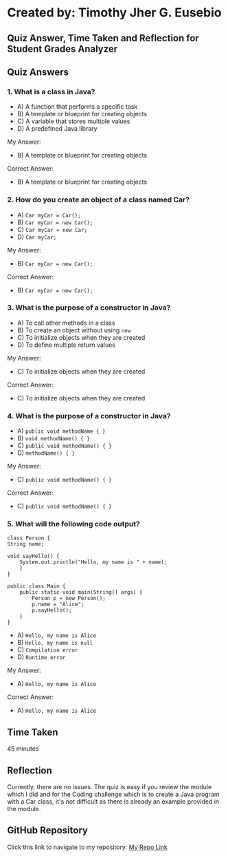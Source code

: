# Created by: **Timothy Jher G. Eusebio**
## Quiz Answer, Time Taken and Reflection for Student Grades Analyzer

## Quiz Answers

### 1. What is a class in Java?
- A) A function that performs a specific task
- B) A template or blueprint for creating objects
- C) A variable that stores multiple values
- D) A predefined Java library 

My Answer:
- B) A template or blueprint for creating objects

Correct Answer:
- B) A template or blueprint for creating objects

### 2. How do you create an object of a class named Car?
- A) ```Car myCar = Car();```
- B) ```Car myCar = new Car();```
- C) ```Car myCar = new Car;```
- D) ```Car myCar;```

My Answer:
- B) ```Car myCar = new Car();```

Correct Answer:
- B) ```Car myCar = new Car();```

### 3. What is the purpose of a constructor in Java?
- A) To call other methods in a class
- B) To create an object without using ```new```
- C) To initialize objects when they are created
- D) To define multiple return values

My Answer:
- C) To initialize objects when they are created

Correct Answer:
- C) To initialize objects when they are created

### 4. What is the purpose of a constructor in Java?
- A) ```public void methodName { }```
- B) ```void methodName() { }```
- C) ```public void methodName() { }```
- D) ```methodName() { }```

My Answer:
- C) ```public void methodName() { }```

Correct Answer:
- C) ```public void methodName() { }```

### 5. What will the following code output?
    class Person {
    String name;
    
    void sayHello() {
        System.out.println("Hello, my name is " + name);
        }
    }

    public class Main {
        public static void main(String[] args) {
            Person p = new Person();
            p.name = "Alice";
            p.sayHello();
        }
    }

- A) ```Hello, my name is Alice```
- B) ```Hello, my name is null```
- C) ```Compilation error```
- D) ```Runtime error```

My Answer:
- A) ```Hello, my name is Alice```

Correct Answer:
- A) ```Hello, my name is Alice```


## Time Taken
45 minutes

## Reflection
Currently, there are no issues. The quiz is easy if you review the module which I did and for the Coding challenge which is to create a Java program with a Car class, it's not difficult as there is already an example provided in the module.

## GitHub Repository
Click this link to navigate to my repository: [My Repo Link](https://github.com/TJInGitHub/Armada-Logics-OJT)